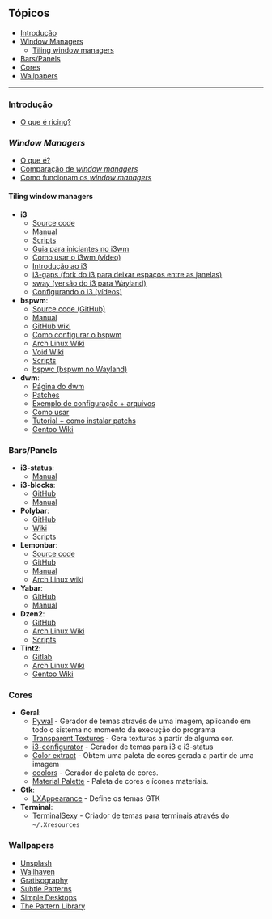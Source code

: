 ## Tópicos
- [Introdução](https://github.com/Valeyard1/Not-A-Bloat/blob/master/ricing/awesome-ricing.md#introdu%C3%A7%C3%A3o)
- [Window Managers](https://github.com/Valeyard1/Not-A-Bloat/blob/master/ricing/awesome-ricing.md#window-managers)
  - [Tiling window managers](https://github.com/Valeyard1/Not-A-Bloat/blob/master/ricing/awesome-ricing.md#tiling-window-managers)
- [Bars/Panels](https://github.com/Valeyard1/Not-A-Bloat/blob/master/ricing/awesome-ricing.md#barspanels)
- [Cores](https://github.com/Valeyard1/Not-A-Bloat/blob/master/ricing/awesome-ricing.md#cores)
- [Wallpapers](https://github.com/Valeyard1/Not-A-Bloat/blob/master/ricing/awesome-ricing.md#wallpapers)

---

### Introdução
- [O que é ricing?](https://wiki.installgentoo.com/index.php/GNU/Linux_ricing)

### _Window Managers_
- [O que é?](https://wiki.archlinux.org/index.php/Window_manager_%28Portugu%C3%AAs%29)
- [Comparação de _window managers_](https://en.wikipedia.org/wiki/Comparison_of_X_window_managers)
- [Como funcionam os _window managers_](https://www.youtube.com/watch?v=Api6dFMlxAA)

#### Tiling window managers
- **i3**
  - [Source code](https://github.com/i3/i3)
  - [Manual](https://i3wm.org/docs/userguide.html)
  - [Scripts](https://github.com/justbuchanan/i3scripts)
  - [Guia para iniciantes no i3wm](https://www.devpy.me/your-guide-to-a-practical-linux-desktop-with-i3wm/)
  - [Como usar o i3wm (vídeo)](https://www.youtube.com/playlist?list=PL5ze0DjYv5DbCv9vNEzFmP6sU7ZmkGzcf)
  - [Introdução ao i3](https://www.vivaolinux.com.br/artigo/Introducao-gerenciador-de-janelas-i3)
  - [i3-gaps (fork do i3 para deixar espaços entre as janelas)](https://github.com/Airblader/i3)
   - [sway (versão do i3 para Wayland)](https://github.com/swaywm/sway)
  - [Configurando o i3 (vídeos)](https://www.youtube.com/playlist?list=PL-p5XmQHB_JTcMSvPmXMzNe7ZPMxEx_Oz)
- **bspwm**:
    - [Source code (GitHub)](https://github.com/baskerville/bspwm)
    - [Manual](https://www.mankier.com/1/bspwm)
    - [GitHub wiki](https://github.com/baskerville/bspwm/wiki)
    - [Como configurar o bspwm](https://mashn.github.io/artigos/instalando-e-configurando-o-bspwm.html)
    - [Arch Linux Wiki](https://wiki.archlinux.org/index.php/Bspwm_%28Portugu%C3%AAs%29)
    - [Void Wiki](https://wiki.voidlinux.eu/Bspwm)
    - [Scripts](https://github.com/Chrysostomus/bspwm-scripts)
   - [bspwc (bspwm no Wayland)](https://github.com/Bl4ckb0ne/bspwc)
- **dwm**:
    - [Página do dwm](https://dwm.suckless.org/)
    - [Patches](https://dwm.suckless.org/patches/)
    - [Exemplo de configuração + arquivos](https://github.com/addy-dclxvi/almighty-dotfiles/tree/master/.dwm)
    - [Como usar](http://ratfactor.com/slackware/dwm/)
    - [Tutorial + como instalar patchs](http://srobb.net/dwm.html)
    - [Gentoo Wiki](https://wiki.gentoo.org/wiki/Dwm)

### Bars/Panels
- **i3-status**:
    - [Manual](https://i3wm.org/i3status/manpage.html)
- **i3-blocks**:
    - [GitHub](https://github.com/vivien/i3blocks)
    - [Manual](https://vivien.github.io/i3blocks/)
- **Polybar**:
    - [GitHub](https://github.com/jaagr/polybar)
    - [Wiki](https://github.com/jaagr/polybar/wiki)
    - [Scripts](https://github.com/x70b1/polybar-scripts)
- **Lemonbar**:
    - [Source code](https://github.com/LemonBoy/bar/blob/master/lemonbar.c)
    - [GitHub](https://github.com/LemonBoy/bar/)
    - [Manual](https://github.com/LemonBoy/bar/blob/master/README.pod)
    - [Arch Linux wiki](https://wiki.archlinux.org/index.php/Lemonbar)
- **Yabar**:
    - [GitHub](https://github.com/geommer/yabar)
    - [Manual](https://github.com/geommer/yabar/blob/master/doc/yabar.1.asciidoc)
- **Dzen2**:
    - [GitHub](https://github.com/minos-org/dzen2)
    - [Arch Linux Wiki](https://wiki.archlinux.org/index.php/Dzen)
    - [Scripts](https://github.com/trapd00r/dzen-scripts)
- **Tint2**:
    - [Gitlab](https://gitlab.com/o9000/tint2)
    - [Arch Linux Wiki](https://wiki.archlinux.org/index.php/tint2)
    - [Gentoo Wiki](https://wiki.gentoo.org/wiki/Tint2)

### Cores
- **Geral**:
   - [Pywal](https://github.com/dylanaraps/pywal) - Gerador de temas através de uma imagem, aplicando em todo o sistema no momento da execução do programa
   - [Transparent Textures](https://www.transparenttextures.com/) - Gera texturas a partir de alguma cor.
   - [i3-configurator](https://thomashunter.name/i3-configurator) - Gerador de temas para i3 e i3-status
   - [Color extract](https://www.coolphptools.com/color_extract) - Obtem uma paleta de cores gerada a partir de uma imagem
   - [coolors](https://coolors.co/) - Gerador de paleta de cores.
   - [Material Palette](https://www.materialpalette.com/) - Paleta de cores e ícones materiais.
- **Gtk**:
   - [LXAppearance](https://sourceforge.net/projects/lxde/files/LXAppearance/) - Define os temas GTK
- **Terminal**:
   - [TerminalSexy](https://terminal.sexy) - Criador de temas para terminais através do `~/.Xresources`

### Wallpapers
   - [Unsplash](https://unsplash.com/)
   - [Wallhaven](https://alpha.wallhaven.cc/)
   - [Gratisography](https://gratisography.com/)
   - [Subtle Patterns](https://www.toptal.com/designers/subtlepatterns/)
   - [Simple Desktops](http://simpledesktops.com/)
   - [The Pattern Library](http://thepatternlibrary.com/)
